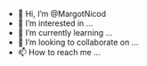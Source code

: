 - 👋 Hi, I’m @MargotNicod
- 👀 I’m interested in ...
- 🌱 I’m currently learning ...
- 💞️ I’m looking to collaborate on ...
- 📫 How to reach me ...

<!---
MargotNicod/MargotNicod is a ✨ special ✨ repository because its `README.md` (this file) appears on your GitHub profile.
You can click the Preview link to take a look at your changes.
--->
